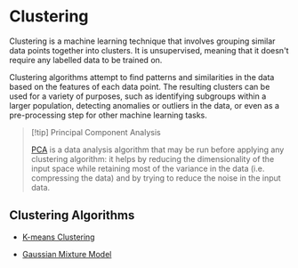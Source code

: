# Clustering

Clustering is a machine learning technique that involves grouping similar data points together into clusters. It is unsupervised, meaning that it doesn't require any labelled data to be trained on.

Clustering algorithms attempt to find patterns and similarities in the data based on the features of each data point. The resulting clusters can be used for a variety of purposes, such as identifying subgroups within a larger population, detecting anomalies or outliers in the data, or even as a pre-processing step for other machine learning tasks.

> [!tip] Principal Component Analysis
> 
> [PCA](AI%20and%20ML/Unit%202/Principal%20Component%20Analysis.md) is a data analysis algorithm that may be run before applying any clustering algorithm: it helps by reducing the dimensionality of the input space while retaining most of the variance in the data (i.e. compressing the data) and by trying to reduce the noise in the input data.

## Clustering Algorithms

- [K-means Clustering](/AI%20and%20ML/Unit%202/Unsupervised%20Learning/K-means%20Clustering.md)

- [Gaussian Mixture Model](/AI%20and%20ML/Unit%202/Unsupervised%20Learning/Gaussian%20Mixture%20Model.md)